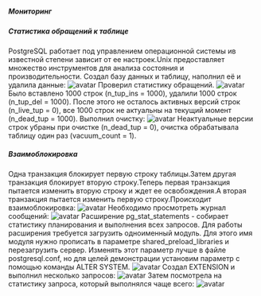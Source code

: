 ##### Мониторинг
##### Статистика обращений к таблице
PostgreSQL работает под управлением операционной системы ив известной степени зависит от ее настроек.Unix предоставляет множество инструментов для анализа состояния и производительности.
Создал базу данных и таблицу, наполнил её и удалила данные:
![avatar](https://sun9-1.userapi.com/impg/PyUe28E5bDbNwxgNFQawhKhMYNbT7xzJq9GQFA/awYgzUOXLks.jpg?size=528x184&quality=96&sign=de778fb097964442540d834d817458b5&type=album)
Проверил статистику обращений.
![avatar](https://sun9-45.userapi.com/impg/E6rQc-Fd-Zo8FX1TLfMPG35jMZs_cV4FadwJ0g/xHNggvOWgIc.jpg?size=617x379&quality=96&sign=ddcc4d1aac3572805c46be57d2480017&type=album)
Было вставлено 1000 строк (n_tup_ins = 1000), удалили 1000 строк (n_tup_del = 1000).
После этого не осталось активных версий строк (n_live_tup = 0), все 1000 строк не актуальны на текущий момент (n_dead_tup = 1000).
Выполнил очистку:
![avatar](https://sun9-47.userapi.com/impg/VQp-a83PgTeHB5fYDuazpnUnyNVjmGyNcdwsZA/Z7-P1fbw1Tc.jpg?size=614x395&quality=96&sign=80c4ce743109c7340817a706b8a372cf&type=album)
Неактуальные версии строк убраны при очистке (n_dead_tup = 0), очистка обрабатывала таблицу один раз (vacuum_count = 1).
##### Взаимоблокировка
Одна транзакция блокирует первую строку таблицы.Затем другая транзакция блокирует вторую строку.Теперь первая транзакция пытается изменить вторую строку и ждет ее освобождения.А вторая транзакция пытается изменить первую строку.Происходит взаимоблокировка:
![avatar](https://sun9-76.userapi.com/impg/1M-wpXJURv1ZXtslhSHQWYyKJgIQEi6GttUujQ/xtCRfBVax5Q.jpg?size=550x187&quality=96&sign=69969fdefeb8b340c96760ddbc1800c1&type=album)
Необходимо просмотреть журнал сообщений:
![avatar](![image](https://user-images.githubusercontent.com/113884588/202393377-921a7b5e-395c-4bd8-aaca-aacfbafd6cb9.png)
)
Расширение pg_stat_statements - собирает статистику планирования и выполнения всех запросов. Для работы расширения требуется загрузить одноименный модуль. Для этого имя модуля нужно прописать в параметре shared_preload_libraries и перезагрузить сервер. Изменять этот параметр лучше в файле postgresql.conf, но для целей демонстрации установим параметр с помощью команды ALTER SYSTEM.
![avatar](![image](https://user-images.githubusercontent.com/113884588/202393464-196bfede-51ef-4e3a-b895-4ca10448322e.png))
Создал EXTENSION и выполнил несколько запросов:
![avatar](https://sun9-65.userapi.com/impg/d8HdIX94upiRa5c6LUW_YBt2TrRuAS_gyem4cA/N6NngGOI5Cs.jpg?size=409x225&quality=96&sign=d888ae2a1518c1b8edb21808a7059cdc&type=album)
Затем посмотрела на статистику запроса, который выполнялся чаще всего:
![avatar](https://sun9-30.userapi.com/impg/pcYaTubbQziiSnEc77hvk72KOlwYtfoUoY_mWA/0LaAlDY4VI8.jpg?size=537x382&quality=96&sign=94e90e5f9dd32f15c4e3514037e09269&type=album)



